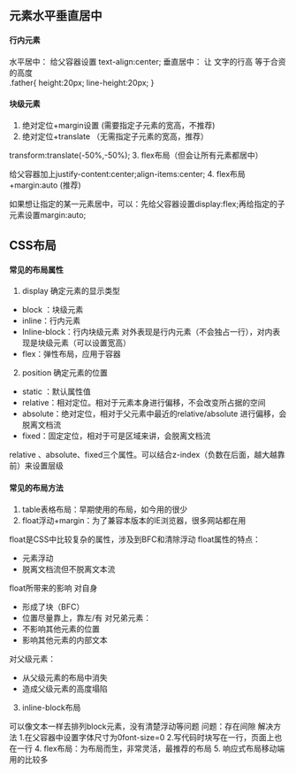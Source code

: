 ## 元素水平垂直居中

#### 行内元素
水平居中：
给父容器设置 text-align:center;
垂直居中：
让 文字的行高 等于合资的高度  
.father{
    height:20px;
    line-height:20px;
}

#### 块级元素
1. 绝对定位+margin设置 (需要指定子元素的宽高，不推荐)
2. 绝对定位+translate （无需指定子元素的宽高，推荐）

transform:translate(-50%,-50%);
3. flex布局（但会让所有元素都居中）

给父容器加上justify-content:center;align-items:center;
4. flex布局+margin:auto (推荐)

如果想让指定的某一元素居中，可以：先给父容器设置display:flex;再给指定的子元素设置margin:auto;


## CSS布局
#### 常见的布局属性
1. display  确定元素的显示类型

- block ：块级元素
- inline：行内元素
- Inline-block：行内块级元素 对外表现是行内元素（不会独占一行），对内表现是块级元素（可以设置宽高）
- flex：弹性布局，应用于容器
2. position 确定元素的位置

- static ：默认属性值
- relative：相对定位。相对于元素本身进行偏移，不会改变所占据的空间
- absolute：绝对定位，相对于父元素中最近的relative/absolute 进行偏移，会脱离文档流
- fixed：固定定位，相对于可是区域来讲，会脱离文档流

relative 、absolute、fixed三个属性。可以结合z-index（负数在后面，越大越靠前）来设置层级

#### 常见的布局方法
1. table表格布局：早期使用的布局，如今用的很少
2. float浮动+margin：为了兼容本版本的IE浏览器，很多网站都在用

float是CSS中比较复杂的属性，涉及到BFC和清除浮动
float属性的特点：
- 元素浮动
- 脱离文档流但不脱离文本流

float所带来的影响
对自身
- 形成了块（BFC）
- 位置尽量靠上，靠左/有
对兄弟元素：
- 不影响其他元素的位置
- 影响其他元素的内部文本

对父级元素：
- 从父级元素的布局中消失
- 造成父级元素的高度塌陷


3. inline-block布局

可以像文本一样去排列block元素，没有清楚浮动等问题
问题：存在间隙  解决方法 1.在父容器中设置字体尺寸为0font-size=0 2.写代码时块写在一行，页面上也在一行
4. flex布局：为布局而生，非常灵活，最推荐的布局
5. 响应式布局移动端用的比较多
